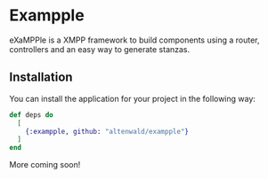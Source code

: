 # Exampple

eXaMPPle is a XMPP framework to build components using a router, controllers
and an easy way to generate stanzas.

## Installation

You can install the application for your project in the following way:

```elixir
def deps do
  [
    {:exampple, github: "altenwald/exampple"}
  ]
end
```

More coming soon!
